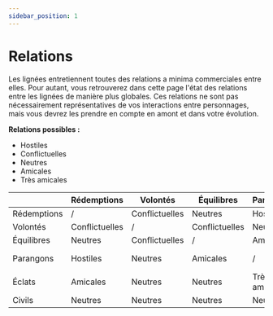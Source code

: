 ```yaml
---
sidebar_position: 1
---
```


# Relations

Les lignées entretiennent toutes des relations a minima commerciales entre elles. Pour autant, vous retrouverez dans cette page l'état des relations entre les lignées de manière plus globales. Ces relations ne sont pas nécessairement représentatives de vos interactions entre personnages, mais vous devrez les prendre en compte en amont et dans votre évolution.

**Relations possibles :**

- Hostiles
- Conflictuelles
- Neutres
- Amicales
- Très amicales

|  | Rédemptions | Volontés | Équilibres | Parangons | Éclats | Civils |
| --- | --- | --- | --- | --- | --- | --- |
| Rédemptions | / | Conflictuelles | Neutres | Hostiles | Amicales | Neutres |
| Volontés | Conflictuelles | / | Conflictuelles | Neutres | Neutres | Neutres |
| Équilibres | Neutres | Conflictuelles | / | Amicales | Neutres | Neutres |
| Parangons | Hostiles | Neutres | Amicales | / | Très amicales | Neutres |
| Éclats | Amicales | Neutres | Neutres | Très amicales | / | Neutres |
| Civils | Neutres | Neutres | Neutres | Neutres | Neutres | / |